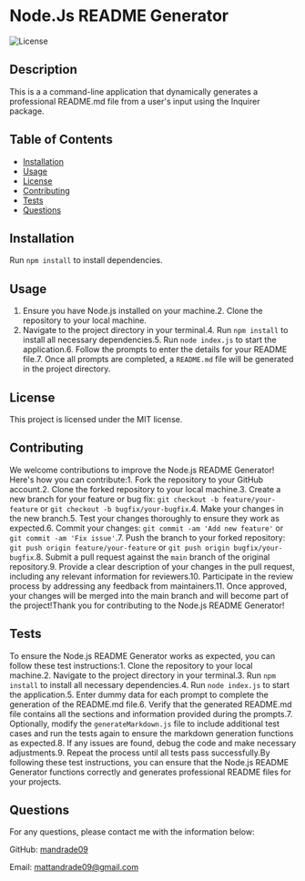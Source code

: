 # Node.Js README Generator

  ![License](https://img.shields.io/badge/License-MIT-blue.svg)

  ## Description

  This is a a command-line application that dynamically generates a professional README.md file from a user's input using the Inquirer package.

  ## Table of Contents

- [Installation](#installation)
- [Usage](#usage)
- [License](#license)
- [Contributing](#contributing)
- [Tests](#tests)
- [Questions](#questions)

## Installation

Run `npm install` to install dependencies.

## Usage

1. Ensure you have Node.js installed on your machine.2. Clone the repository to your local machine.
3. Navigate to the project directory in your terminal.4. Run `npm install` to install all necessary dependencies.5. Run `node index.js` to start the application.6. Follow the prompts to enter the details for your README file.7. Once all prompts are completed, a `README.md` file will be generated in the project directory.

## License

  This project is licensed under the MIT license.

## Contributing

We welcome contributions to improve the Node.js README Generator! Here's how you can contribute:1. Fork the repository to your GitHub account.2. Clone the forked repository to your local machine.3. Create a new branch for your feature or bug fix: `git checkout -b feature/your-feature` or `git checkout -b bugfix/your-bugfix`.4. Make your changes in the new branch.5. Test your changes thoroughly to ensure they work as expected.6. Commit your changes: `git commit -am 'Add new feature'` or `git commit -am 'Fix issue'`.7. Push the branch to your forked repository: `git push origin feature/your-feature` or `git push origin bugfix/your-bugfix`.8. Submit a pull request against the `main` branch of the original repository.9. Provide a clear description of your changes in the pull request, including any relevant information for reviewers.10. Participate in the review process by addressing any feedback from maintainers.11. Once approved, your changes will be merged into the main branch and will become part of the project!Thank you for contributing to the Node.js README Generator!

## Tests

To ensure the Node.js README Generator works as expected, you can follow these test instructions:1. Clone the repository to your local machine.2. Navigate to the project directory in your terminal.3. Run `npm install` to install all necessary dependencies.4. Run `node index.js` to start the application.5. Enter dummy data for each prompt to complete the generation of the README.md file.6. Verify that the generated README.md file contains all the sections and information provided during the prompts.7. Optionally, modify the `generateMarkdown.js` file to include additional test cases and run the tests again to ensure the markdown generation functions as expected.8. If any issues are found, debug the code and make necessary adjustments.9. Repeat the process until all tests pass successfully.By following these test instructions, you can ensure that the Node.js README Generator functions correctly and generates professional README files for your projects.

## Questions

For any questions, please contact me with the information below:

GitHub: [mandrade09](https://github.com/mandrade09)

Email: mattandrade09@gmail.com

